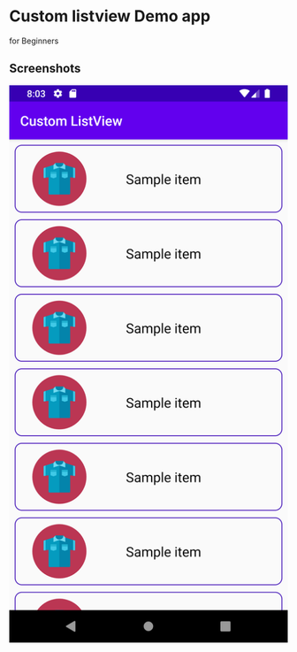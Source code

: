 # Custom listview Demo app

for Beginners

## Screenshots

![Screenshot 1](screenshots/screen_1.png)

